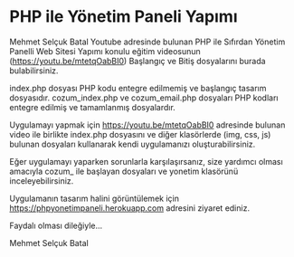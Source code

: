 # PHP ile Yönetim Paneli Yapımı

Mehmet Selçuk Batal Youtube adresinde bulunan PHP ile Sıfırdan Yönetim Panelli Web Sitesi Yapımı konulu eğitim videosunun (https://youtu.be/mtetqOabBI0) Başlangıç ve Bitiş dosyalarını burada bulabilirsiniz.

index.php dosyası PHP kodu entegre edilmemiş ve başlangıç tasarım dosyasıdır.
cozum_index.php ve cozum_email.php dosyaları PHP kodları entegre edilmiş ve tamamlanmış dosyalardır.

Uygulamayı yapmak için https://youtu.be/mtetqOabBI0 adresinde bulunan video ile birlikte index.php dosyasını ve diğer klasörlerde (img, css, js) bulunan dosyaları kullanarak kendi uygulamanızı oluşturabilirsiniz.

Eğer uygulamayı yaparken sorunlarla karşılaşırsanız, size yardımcı olması amacıyla cozum_ ile başlayan dosyaları ve yonetim klasörünü inceleyebilirsiniz.

Uygulamanın tasarım halini görüntülemek için https://phpyonetimpaneli.herokuapp.com adresini ziyaret ediniz.

Faydalı olması dileğiyle...

Mehmet Selçuk Batal
